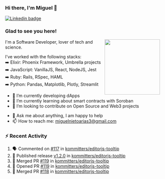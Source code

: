 ### Hi there, I'm Miguel 👋

<a href="https://linkedin.com/in/miguelnietoa/" target="_blank" rel="noopener noreferrer">
  <img src="https://img.shields.io/badge/-LinkedIn-0e76a8?style=flat-square&logo=Linkedin&logoColor=white" alt="Linkedin badge">
</a>
<!-- [![Website Badge](https://img.shields.io/badge/Website-3b5998?style=flat-square&logo=google-chrome&logoColor=white)](#notavailablenow#) 

<img src="https://i.imgur.com/tbrLrt5.gif" width=400 alt="Coding GIF" align="right"/>
-->


### Glad to see you here!
<a href="https://github.com/miguelnietoa"><img src="https://github-readme-stats-git-masterrstaa-rickstaa.vercel.app/api?username=miguelnietoa&show_icons=true&hide_border=true&count_private=true&include_all_commits=true&theme=tokyonight" height="180em" align="right"/></a>
I'm a Software Developer, lover of tech and science. 

I've worked with the following stacks:\
➡️ Elixir: Phoenix Framework, Umbrella projects\
➡️ JavaScript: VanillaJS, React, NodeJS, Jest\
➡️ Ruby: Rails, RSpec, HAML\
➡️ Python: Pandas, Matplotlib, Plotly, Streamlit

- 🔭 I’m currently developing dApps
- 🌱 I’m currently learning about smart contracts with Soroban
- 👯 I’m looking to contribute on Open Source and Web3 projects
<!-- 
- 😄 I just finished a Machine Learning course! 
- 🤔 I’m looking for help with ...
-->
- 💬 Ask me about anything, I am happy to help
- 📫 How to reach me: miguelnietoarias3@gmail.com


### ⚡ Recent Activity

<!--START_SECTION:activity-->
1. 🗣 Commented on [#117](https://github.com/kommitters/editorjs-tooltip/pull/117#issuecomment-1953204979) in [kommitters/editorjs-tooltip](https://github.com/kommitters/editorjs-tooltip)
2. 🚀 Published release [v1.2.0](https://github.com/kommitters/editorjs-tooltip/releases/tag/v1.2.0) in [kommitters/editorjs-tooltip](https://github.com/kommitters/editorjs-tooltip)
3. 🎉 Merged PR [#119](https://github.com/kommitters/editorjs-tooltip/pull/119) in [kommitters/editorjs-tooltip](https://github.com/kommitters/editorjs-tooltip)
4. 💪 Opened PR [#119](https://github.com/kommitters/editorjs-tooltip/pull/119) in [kommitters/editorjs-tooltip](https://github.com/kommitters/editorjs-tooltip)
5. 🎉 Merged PR [#118](https://github.com/kommitters/editorjs-tooltip/pull/118) in [kommitters/editorjs-tooltip](https://github.com/kommitters/editorjs-tooltip)
<!--END_SECTION:activity-->

